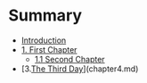# Summary

* [Introduction](README.md)
* [1. First Chapter](chapter1.md)
   * [1.1 Second Chapter](chapter2.md)
* [3.[The Third Day](chapter3.md)](chapter4.md)


